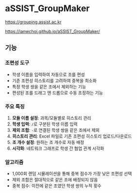 # aSSIST_GroupMaker

https://grouping.assist.ac.kr

https://ianwchoi.github.io/aSSIST_GroupMaker/

## 기능

### 조편성 도구
- 학생 이름을 입력하여 자동으로 조를 편성
- 기존 조편성 히스토리를 고려하여 중복을 최소화
- 특정 학생 쌍을 같은 조에서 제외하는 기능
- 편성된 조를 드래그 앤 드롭으로 수동 조정하는 기능

### 주요 특징
1. **모듈 이름 설정**: 과목/모듈별로 히스토리 관리
2. **학생 입력**: `/`로 구분된 학생 이름 입력
3. **제외 조합**: `-`로 연결된 학생 쌍을 같은 조에서 제외
4. **히스토리 관리**: Excel 파일로 기존 조편성 히스토리 업로드/다운로드
5. **조 개수 설정**: 원하는 조 개수로 자동 배정
6. **시각화**: 네트워크 그래프로 학생 간 협업 관계 시각화

### 알고리즘
- 1,000회 랜덤 시뮬레이션을 통해 중복 점수가 가장 낮은 조편성 선택
- 제외 조합은 절대적으로 같은 조에 배정되지 않음
- 중복 점수: 이전에 같은 조였던 학생 쌍의 누적 횟수
